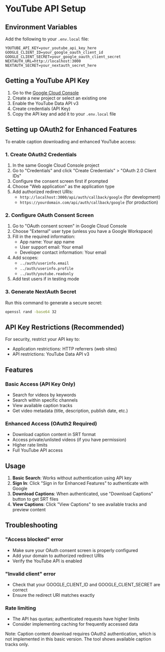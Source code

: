 # YouTube API Setup

## Environment Variables

Add the following to your `.env.local` file:

```
YOUTUBE_API_KEY=your_youtube_api_key_here
GOOGLE_CLIENT_ID=your_google_oauth_client_id
GOOGLE_CLIENT_SECRET=your_google_oauth_client_secret
NEXTAUTH_URL=http://localhost:3000
NEXTAUTH_SECRET=your_nextauth_secret_here
```

## Getting a YouTube API Key

1. Go to the [Google Cloud Console](https://console.cloud.google.com/)
2. Create a new project or select an existing one
3. Enable the YouTube Data API v3
4. Create credentials (API Key)
5. Copy the API key and add it to your `.env.local` file

## Setting up OAuth2 for Enhanced Features

To enable caption downloading and enhanced YouTube access:

### 1. Create OAuth2 Credentials

1. In the same Google Cloud Console project
2. Go to "Credentials" and click "Create Credentials" > "OAuth 2.0 Client IDs"
3. Configure the consent screen first if prompted
4. Choose "Web application" as the application type
5. Add authorized redirect URIs:
   - `http://localhost:3000/api/auth/callback/google` (for development)
   - `https://yourdomain.com/api/auth/callback/google` (for production)

### 2. Configure OAuth Consent Screen

1. Go to "OAuth consent screen" in Google Cloud Console
2. Choose "External" user type (unless you have a Google Workspace)
3. Fill in the required information:
   - App name: Your app name
   - User support email: Your email
   - Developer contact information: Your email
4. Add scopes:
   - `../auth/userinfo.email`
   - `../auth/userinfo.profile`
   - `../auth/youtube.readonly`
5. Add test users if in testing mode

### 3. Generate NextAuth Secret

Run this command to generate a secure secret:
```bash
openssl rand -base64 32
```

## API Key Restrictions (Recommended)

For security, restrict your API key to:
- Application restrictions: HTTP referrers (web sites)
- API restrictions: YouTube Data API v3

## Features

### Basic Access (API Key Only)
- Search for videos by keywords
- Search within specific channels
- View available caption tracks
- Get video metadata (title, description, publish date, etc.)

### Enhanced Access (OAuth2 Required)
- Download caption content in SRT format
- Access private/unlisted videos (if you have permission)
- Higher rate limits
- Full YouTube API access

## Usage

1. **Basic Search**: Works without authentication using API key
2. **Sign In**: Click "Sign in for Enhanced Features" to authenticate with Google
3. **Download Captions**: When authenticated, use "Download Captions" button to get SRT files
4. **View Captions**: Click "View Captions" to see available tracks and preview content

## Troubleshooting

### "Access blocked" error
- Make sure your OAuth consent screen is properly configured
- Add your domain to authorized redirect URIs
- Verify the YouTube API is enabled

### "Invalid client" error
- Check that your GOOGLE_CLIENT_ID and GOOGLE_CLIENT_SECRET are correct
- Ensure the redirect URI matches exactly

### Rate limiting
- The API has quotas; authenticated requests have higher limits
- Consider implementing caching for frequently accessed data

Note: Caption content download requires OAuth2 authentication, which is not implemented in this basic version. The tool shows available caption tracks only. 